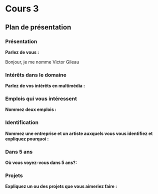 # Cours 3
## Plan de présentation

### Présentation
**Parlez de vous :**

Bonjour, je me nomme Victor Gileau

### Intérêts dans le domaine
**Parlez de vos intérêts en multimédia :**


### Emplois qui vous intéressent
**Nommez deux emplois :**


### Identification
**Nommez une entreprise et un artiste auxquels vous vous identifiez et expliquez pourquoi :** 


### Dans 5 ans
**Où vous voyez-vous dans 5 ans?:** 


### Projets
**Expliquez un ou des projets que vous aimeriez faire :**



